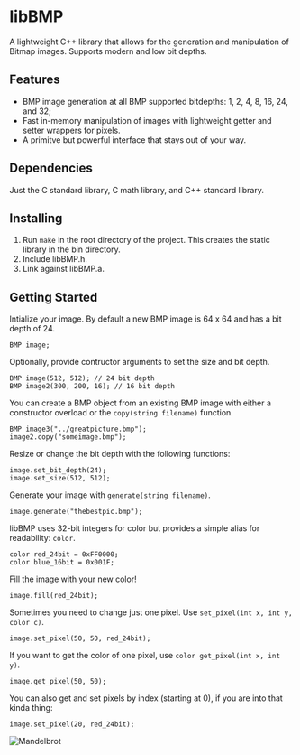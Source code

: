 # libBMP
A lightweight C++ library that allows for the generation and manipulation of Bitmap images. Supports modern and low bit depths.

## Features
- BMP image generation at all BMP supported bitdepths: 1, 2, 4, 8, 16, 24, and 32;
- Fast in-memory manipulation of images with lightweight getter and setter wrappers for pixels.
- A primitve but powerful interface that stays out of your way.

## Dependencies
Just the C standard library, C math library, and C++ standard library.

## Installing
1. Run `make` in the root directory of  the project. This creates the static library in the bin directory.
2. Include libBMP.h.
3. Link against libBMP.a.

## Getting Started
Intialize your image. By default a new BMP image is 64 x 64 and has a bit depth of 24.
```
BMP image;
```
Optionally, provide contructor arguments to set the size and bit depth.
```
BMP image(512, 512); // 24 bit depth
BMP image2(300, 200, 16); // 16 bit depth
```
You can create a BMP object from an existing BMP image with either a constructor overload or the `copy(string filename)` function.
```
BMP image3("../greatpicture.bmp");
image2.copy("someimage.bmp");
```
Resize or change the bit depth with the following functions: 
```
image.set_bit_depth(24);
image.set_size(512, 512);          
```
Generate your image with `generate(string filename)`.
```
image.generate("thebestpic.bmp");
```
libBMP uses 32-bit integers for color but provides a simple alias for readability: `color`. 
```
color red_24bit = 0xFF0000;
color blue_16bit = 0x001F;
```
Fill the image with your new color!
```
image.fill(red_24bit);
```
Sometimes you need to change just one pixel. Use `set_pixel(int x, int y, color c)`.
```
image.set_pixel(50, 50, red_24bit);
```
If you want to get the color of one pixel, use `color get_pixel(int x, int y)`.
```
image.get_pixel(50, 50);
```
You can also get and set pixels by index (starting at 0), if you are into that kinda thing:
```
image.set_pixel(20, red_24bit);
```
![Mandelbrot](https://i.ibb.co/FXMkyq6/mandelbrot.png)
